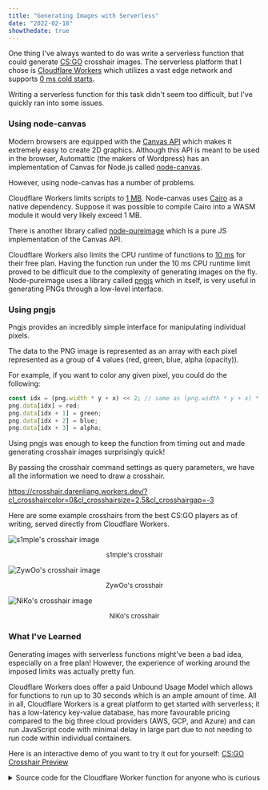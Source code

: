 ```yaml
---
title: "Generating Images with Serverless"
date: "2022-02-18"
showthedate: true
---
```


One thing I've always wanted to do was write a serverless function that could generate
[CS:GO](https://counter-strike.net/) crosshair images. The serverless platform that I chose
is [Cloudflare Workers](https://workers.cloudflare.com/)
which utilizes a vast edge network and
supports [0 ms cold starts](https://blog.cloudflare.com/eliminating-cold-starts-with-cloudflare-workers/).

Writing a serverless function for this task didn't seem too difficult, but I've quickly ran into some
issues.

### Using node-canvas

Modern browsers are equipped with the [Canvas API](https://developer.mozilla.org/en-US/docs/Web/API/Canvas_API) which
makes it extremely easy to create 2D graphics. Although this API is meant to be used in the browser, Automattic
(the makers of Wordpress) has an implementation of Canvas for Node.js
called [node-canvas](https://github.com/Automattic/node-canvas).

However, using node-canvas has a number of problems.

Cloudflare Workers limits scripts to [1 MB](https://developers.cloudflare.com/workers/platform/limits#script-size).
Node-canvas uses [Cairo](https://www.cairographics.org/) as a native dependency. Suppose it was possible to compile
Cairo into a WASM module it would very likely exceed 1 MB.

There is another library called [node-pureimage](https://github.com/joshmarinacci/node-pureimage) which is a pure JS
implementation of the Canvas API.

Cloudflare Workers also limits the CPU runtime of functions
to [10 ms](https://developers.cloudflare.com/workers/platform/limits#cpu-runtime)
for their free plan. Having the function run under the 10 ms CPU runtime limit proved to be difficult due to the
complexity of generating images on the fly. Node-pureimage uses a library
called [pngjs](https://github.com/lukeapage/pngjs) which in itself, is very useful in generating PNGs through a
low-level interface.

### Using pngjs

Pngjs provides an incredibly simple interface for manipulating individual pixels.

The data to the PNG image is represented as an array with each pixel represented as a group of 4 values
(red, green, blue, alpha (opacity)).

For example, if you want to color any given pixel, you could do the following:

```js
const idx = (png.width * y + x) << 2; // same as (png.width * y + x) * 4
png.data[idx] = red;
png.data[idx + 1] = green;
png.data[idx + 2] = blue;
png.data[idx + 3] = alpha;
```

Using pngjs was enough to keep the function from timing out and made generating crosshair images surprisingly quick!

By passing the crosshair command settings as query parameters, we have all the information we need to draw a crosshair.

https://crosshair.darenliang.workers.dev/?cl_crosshaircolor=0&cl_crosshairsize=2.5&cl_crosshairgap=-3

Here are some example crosshairs from the best CS:GO players as of writing, served directly from Cloudflare Workers.

![s1mple's crosshair image](https://crosshair.darenliang.workers.dev/?cl_crosshairalpha=255&cl_crosshaircolor=4&cl_crosshairdot=1&cl_crosshairgap=-2&cl_crosshairsize=1&cl_crosshairstyle=5&cl_crosshairusealpha=1&cl_crosshairthickness=0&cl_crosshair_drawoutline=0&cl_crosshair_sniper_width=1&cl_crosshaircolor_r=1&cl_crosshaircolor_g=0&cl_crosshaircolor_b=255)

<p align="center" style="font-size: small">s1mple's crosshair</p>

![ZywOo's crosshair image](https://crosshair.darenliang.workers.dev/?cl_crosshair_drawoutline=0&cl_crosshair_sniper_width=1&cl_crosshairalpha=200&cl_crosshaircolor=4&cl_crosshaircolor_b=50&cl_crosshaircolor_g=250&cl_crosshaircolor_r=50&cl_crosshairdot=0&cl_crosshairgap=-2&cl_crosshairsize=2&cl_crosshairstyle=4&cl_crosshairthickness=1)

<p align="center" style="font-size: small">ZywOo's crosshair</p>

![NiKo's crosshair image](https://crosshair.darenliang.workers.dev/?cl_crosshairalpha=255&cl_crosshaircolor=5&cl_crosshairdot=0&cl_crosshairgap=-4&cl_crosshairsize=1&cl_crosshairstyle=4&cl_crosshairthickness=1&cl_crosshair_drawoutline=0&cl_crosshair_sniper_width=1&cl_crosshaircolor_r=255&cl_crosshaircolor_g=255&cl_crosshaircolor_b=255)

<p align="center" style="font-size: small">NiKo's crosshair</p>

### What I've Learned

Generating images with serverless functions might've been a bad idea, especially on a free plan! However, the experience
of working around the imposed limits was actually pretty fun.

Cloudflare Workers does offer a paid Unbound Usage Model which allows for functions to run up to 30 seconds which is an
ample amount of time. All in all, Cloudflare Workers is a great platform to get started with serverless; it has a low-latency key-value database, has more favourable 
pricing compared to the big three cloud providers (AWS, GCP, and Azure) and can run JavaScript code with minimal delay in large 
part due to not needing to run code within individual containers.

Here is an interactive demo of you want to try it out for
yourself: [CS:GO Crosshair Preview](/demos/csgo-crosshair-preview/)

<details>
<summary>Source code for the Cloudflare Worker function for anyone who is curious</summary>

```js {linenos=table}
/**
 * Import pngjs library
 * https://github.com/lukeapage/pngjs
 */
const {PNG} = require("pngjs");

/**
 * Dimensions
 */
const [width, height] = [64, 64];
const [centerX, centerY] = [Math.floor(width / 2), Math.floor(height / 2)];

/**
 * Parse str to number
 *
 * @param {string} str: string value
 * @param {number} low: lowest value
 * @param {number} high: highest value
 * @param {number} def: default value
 * @param {number} round: round reciprocal (1 / round precision)
 * @return {number} number value
 */
function parseNum(str, low, high, def, round) {
    let val = parseFloat(str);
    val = isNaN(val) ? def : val;
    if (val < low || high < val) {
        return def;
    }
    return Math.round(val * round) / round;
}

/**
 * Parse str to bool (0 - 1)
 *
 * @param {string} str: string value
 * @param {number} def: default value
 * @return {number} bool value
 */
function parseBool(str, def) {
    const val = parseInt(str) || def;
    if (val < 0 || 1 < val) {
        return def;
    }
    return val;
}

/**
 * Draw rectangle
 *
 * @param {Array<Array<Array<number>>>} pixels: pixels data
 * @param {Array<Array<number>>} coords: [[x0, y0], [x1, y1]]
 * @param {Array<number>} color: [r, g, b, a]
 */
function drawRectangle(pixels, coords, color) {
    for (let y = coords[0][1]; y < coords[1][1]; y++) {
        for (let x = coords[0][0]; x < coords[1][0]; x++) {
            pixels[y][x][0] = color[0]; // red
            pixels[y][x][1] = color[1]; // green
            pixels[y][x][2] = color[2]; // blue
            pixels[y][x][3] = color[3]; // alpha
        }
    }
}

/**
 * Draw outline
 *
 * @param {Array<Array<Array<number>>>} pixels: pixels data
 * @param {Array<Array<number>>} coords: [[x0, y0], [x1, y1]]
 * @param {number} pad: pad size
 */
function drawOutline(pixels, coords, pad) {
    const newCoords = [[coords[0][0] - pad, coords[0][1] - pad], [coords[1][0] + pad, coords[1][1] + pad]];

    drawRectangle(pixels, newCoords, [0, 0, 0, 255]);
}

/**
 * Generate crosshair
 */
function generateCrosshair(req) {
    const url = new URL(req.url);
    const params = new URLSearchParams(url.search);

    /**
     * Basic
     */
    const cl_crosshairthickness = parseNum(params.get("cl_crosshairthickness"), 0.5, 5, 0.5, 2);
    const cl_crosshairgap = parseNum(params.get("cl_crosshairgap"), -5, 5, 0, 1);

    /**
     * Detect no reticle
     */
    let crosshairReticle;
    {
        const val = parseFloat(params.get("cl_crosshairgap"));
        if (!isNaN(val) && Math.abs(val) > 100) {
            crosshairReticle = 0;
        } else {
            crosshairReticle = 1;
        }
    }

    /**
     * Some people use 0-0.5 crosshair sizes
     */
    const cl_crosshairsize = parseNum(params.get("cl_crosshairsize"), 0, 10, 5, 2);

    /**
     * Outlines
     */
    const cl_crosshair_drawoutline = parseBool(params.get("cl_crosshair_drawoutline"), 0);
    const cl_crosshair_outlinethickness = parseNum(params.get("cl_crosshair_outlinethickness"), 1, 3, 1, 1);

    /**
     * Dot
     */
    const cl_crosshairdot = parseBool(params.get("cl_crosshairdot"), 0);

    /**
     * Color
     */
    const cl_crosshaircolor = parseNum(params.get("cl_crosshaircolor"), 0, 5, 1, 1);
    const cl_crosshaircolor_r = parseNum(params.get("cl_crosshaircolor_r"), 0, 255, 50, 1);
    const cl_crosshaircolor_g = parseNum(params.get("cl_crosshaircolor_g"), 0, 255, 250, 1);
    const cl_crosshaircolor_b = parseNum(params.get("cl_crosshaircolor_b"), 0, 255, 50, 1);

    /**
     * Alpha
     */
    const cl_crosshairusealpha = parseBool(params.get("cl_crosshairusealpha"), 1);
    const cl_crosshairalpha = parseNum(params.get("cl_crosshairalpha"), 0, 255, 200, 1);
    const crosshairalpha = cl_crosshairusealpha === 1 ? cl_crosshairalpha : 255;

    /**
     * Create crosshair color
     */
    let crosshaircolor;
    switch (cl_crosshaircolor) {
        /**
         * Red
         */
        case 0:
            crosshaircolor = [255, 0, 0, crosshairalpha];
            break;
        /**
         * Green
         */
        case 1:
            crosshaircolor = [0, 255, 0, crosshairalpha];
            break;
        /**
         * Yellow
         */
        case 2:
            crosshaircolor = [255, 255, 0, crosshairalpha];
            break;
        /**
         * Blue
         */
        case 3:
            crosshaircolor = [0, 0, 255, crosshairalpha];
            break;
        /**
         * Light Blue
         */
        case 4:
            crosshaircolor = [0, 255, 255, crosshairalpha];
            break;
        /**
         * Custom
         */
        case 5:
            crosshaircolor = [cl_crosshaircolor_r, cl_crosshaircolor_g, cl_crosshaircolor_b, crosshairalpha];
            break;
    }

    /**
     * T-shaped
     */
    const cl_crosshair_t = parseBool(params.get("cl_crosshair_t"), 0);


    const dot = [[centerX, centerY], [centerX, centerY]];
    /**
     * Thickness dot
     */
    {
        const thickness = cl_crosshairthickness * 2;
        const rb = Math.floor(thickness / 2);
        const lt = thickness - rb;

        dot[0][0] -= lt;
        dot[0][1] -= lt;
        dot[1][0] += rb;
        dot[1][1] += rb;
    }

    /**
     * Prefill pixels
     */
    const pixels = [];
    for (let i = 0; i < height; i++) {
        pixels[i] = [];
        for (let j = 0; j < width; j++) {
            pixels[i][j] = [];
            for (let k = 0; k < 4; k++) {
                pixels[i][j][k] = 0;
            }
        }
    }

    /**
     * Crosshair coordinates
     */
    const topBase = dot[0][1] - 4 - cl_crosshairgap;
    const bottomBase = dot[1][1] + 4 + cl_crosshairgap;
    const leftBase = dot[0][0] - 4 - cl_crosshairgap;
    const rightBase = dot[1][0] + 4 + cl_crosshairgap;
    const crosshair = [
        [[dot[0][0], topBase - cl_crosshairsize * 2], [dot[1][0], topBase]],       // top
        [[dot[0][0], bottomBase], [dot[1][0], bottomBase + cl_crosshairsize * 2]], // bottom
        [[leftBase - cl_crosshairsize * 2, dot[0][1]], [leftBase, dot[1][1]]],     // left
        [[rightBase, dot[0][1]], [rightBase + cl_crosshairsize * 2, dot[1][1]]],   // right
    ];

    /**
     * Color dot
     */
    if (cl_crosshairdot === 1) {
        /**
         * Dot outline
         */
        if (cl_crosshair_drawoutline === 1) {
            drawOutline(pixels, dot, cl_crosshair_outlinethickness);
        }

        drawRectangle(pixels, dot, crosshaircolor);
    }

    /**
     * Color crosshair
     */
    if (crosshairReticle === 1) {
        for (const [i, el] of crosshair.entries()) {
            /**
             * Check for T crosshair
             */
            if (cl_crosshair_t === 1 && i === 0) {
                continue;
            }

            /**
             * Crosshair outline
             */
            if (cl_crosshair_drawoutline === 1) {
                drawOutline(pixels, el, cl_crosshair_outlinethickness);
            }

            /**
             * Crosshair part
             */
            drawRectangle(pixels, el, crosshaircolor);
        }
    }


    /**
     * Init PNG
     */
    const png = new PNG({
        width: width,
        height: height,
        bitDepth: 8,
        colorType: 6,
        inputColorType: 6,
        inputHasAlpha: true,
    });

    /**
     * Raster crosshair
     */
    for (let y = 0; y < png.height; y++) {
        for (let x = 0; x < png.width; x++) {
            const idx = (png.width * y + x) << 2;
            png.data[idx] = pixels[y][x][0];
            png.data[idx + 1] = pixels[y][x][1];
            png.data[idx + 2] = pixels[y][x][2];
            png.data[idx + 3] = pixels[y][x][3];
        }
    }

    /**
     * Write out buffer
     */
    return PNG.sync.write(png);
}

/**
 * Add event listener
 */
addEventListener("fetch", event => {
    event.respondWith(handleRequest(event.request));
});

/**
 * Handle request
 * @param {Request} req: request object
 */
async function handleRequest(req) {
    const res = new Response(generateCrosshair(req));
    res.headers.append("Content-Type", "image/png");
    res.headers.append("Content-Disposition", "inline; filename=\"crosshair.png\"");
    res.headers.append("Cache-Control", "s-maxage=31536000");
    return res;
}
```

</details>
